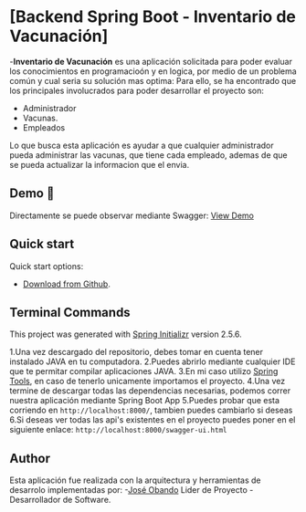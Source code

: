 # [Backend Spring Boot  - Inventario de Vacunación]


-**Inventario de Vacunación** es una aplicación solicitada para poder evaluar los conocimientos en programacioón y en logica, por medio de un problema común y cual seria su solución mas optima:
Para ello, se ha encontrado que los principales involucrados para poder desarrollar el proyecto son:
- Administrador
- Vacunas.
- Empleados

Lo que busca esta aplicación es ayudar a que cualquier administrador pueda administrar las vacunas, que tiene cada empleado, ademas de que se pueda actualizar la informacion que el envia. 
## Demo 🚀

Directamente se puede observar mediante Swagger: 
[View Demo](https://vacuna-ws.herokuapp.com/swagger-ui.html)

## Quick start

Quick start options:

- [Download from Github](https://github.com/joseobando0001/Vacuna-WS.git).

## Terminal Commands

This project was generated with [Spring Initializr](https://start.spring.io/) version 2.5.6.

1.Una vez descargado del repositorio, debes tomar en cuenta tener instalado JAVA en tu computadora.
2.Puedes abrirlo mediante cualquier IDE que te permitar compilar aplicaciones JAVA.
3.En mi caso utilizo [Spring Tools](https://spring.io/tools), en caso de tenerlo unicamente importamos el proyecto.
4.Una vez termine de descargar todas las dependencias necesarias, podemos correr nuestra aplicación mediante Spring Boot App
5.Puedes probar que esta corriendo en `http://localhost:8000/`, tambien puedes cambiarlo si deseas
6.Si deseas ver todas las api's existentes en el proyecto puedes poner en el siguiente enlace: `http://localhost:8000/swagger-ui.html`


## Author

Esta aplicación fue realizada con la arquitectura y herramientas de desarrolo implementadas por:
-[José Obando](mailto:jose.obando_0001@hotmail.com) Lider de Proyecto - Desarrollador de Software.
